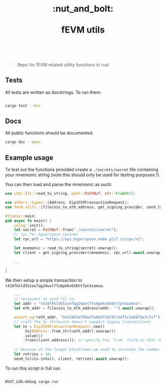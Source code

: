 <h1 align="center">
	<br>
	 :nut_and_bolt: 
	<br>
	<br>
	fEVM utils
	<br>
	<br>
	<br>
</h1>

> Repo for fEVM related utility functions in rust


## Tests

All tests are written as docstrings. 
To run them: 

```bash

cargo test --doc

```

## Docs

All public functions should be documented. 

```bash 
cargo doc --open  

```

## Example usage

To test out the functions provided create a `./secrets/secret` file containing your mnemonic string (note this should only be used for testing purposes !).

You can then load and parse the mnemonic as such: 

```rust 
use std::{fs::read_to_string, path::PathBuf, str::FromStr};

use ethers::types::{Address, Eip1559TransactionRequest};
use fevm_utils::{filecoin_to_eth_address, get_signing_provider, send_tx};

#[tokio::main]
pub async fn main() {
    colog::init();
    let secret = PathBuf::from("./secrets/secret");
    // rpc for hyperspace testnet
    let rpc_url = "https://api.hyperspace.node.glif.io/rpc/v1";

    let mnemonic = read_to_string(secret).unwrap();
    let client = get_signing_provider(&mnemonic, rpc_url).await.unwrap();

    ...

}

```

We then setup a simple transaction to `t410fkkld55ioe7qg24wvt7fu6pbknb56ht7pt4zamxa`.

```rust 
    ...
    // recipient to send fil to
    let addr = "t410fkkld55ioe7qg24wvt7fu6pbknb56ht7pt4zamxa";
    let eth_addr = filecoin_to_eth_address(addr, "").await.unwrap();

    assert_eq!(eth_addr, "0x52963ef50e27e06d72d59fcb4f3c2a687be3cfef");
    // craft the tx (Filecoin doesn't support legacy transactions)
    let tx = Eip1559TransactionRequest::new()
        .to(Address::from_str(&eth_addr).unwrap())
        .value(1)
        .from(client.address()); // specify the `from` field so that the client knows which account to use
    
    // because of the longer blocktimes we need to increase the number of tries.
    let retries = 10;
    send_tx(&tx.into(), client, retries).await.unwrap();

```


To run this script in full run: 

```rust

RUST_LOG=debug cargo run 

```

